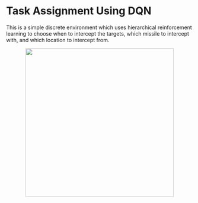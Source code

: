 # Task Assignment Using DQN
This is a simple discrete environment which uses hierarchical reinforcement learning to choose when to intercept the targets, which missile to intercept with, and which location to intercept from. 

<p float="left" align="center">
  <img src="https://github.com/cbankr22/2021-AFRL-Scholars-/blob/Resources/ezgif.com-video-to-gif.gif" width="400" height="400"/>
</p>
